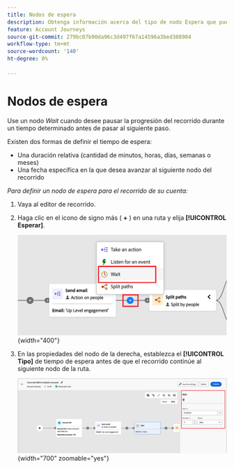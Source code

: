 ```yaml
---
title: Nodos de espera
description: Obtenga información acerca del tipo de nodo Espera que puede utilizar para organizar las recorridos de la cuenta en Journey Optimizer B2B edition.
feature: Account Journeys
source-git-commit: 279bc07b90da96c3d497f67a14596a3bed308984
workflow-type: tm+mt
source-wordcount: '140'
ht-degree: 0%

---
```


# Nodos de espera

Use un nodo _Wait_ cuando desee pausar la progresión del recorrido durante un tiempo determinado antes de pasar al siguiente paso.

Existen dos formas de definir el tiempo de espera:

* Una duración relativa (cantidad de minutos, horas, días, semanas o meses)
* Una fecha específica en la que desea avanzar al siguiente nodo del recorrido

_Para definir un nodo de espera para el recorrido de su cuenta:_

1. Vaya al editor de recorrido.

1. Haga clic en el icono de signo más ( **+** ) en una ruta y elija **[!UICONTROL Esperar]**.

   ![Agregar nodo de recorrido: espera](./assets/add-node-wait.png){width="400"}

1. En las propiedades del nodo de la derecha, establezca el **[!UICONTROL Tipo]** de tiempo de espera antes de que el recorrido continúe al siguiente nodo de la ruta.

   ![nodo de Recorrido: espera](./assets/node-wait.png){width="700" zoomable="yes"}
